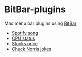 # BitBar-plugins

Mac menu bar plugins using [BitBar](https://github.com/matryer/bitbar)

- [Spotify song](plugins/spotify_song/)
- [CPU status](plugins/cpu_status/)
- [Stocks price](plugins/stocks/)
- [Chuck Norris jokes](plugins/chuck_norris_jokes/)
